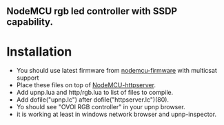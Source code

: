 ## NodeMCU rgb led controller with SSDP capability.

# Installation

* You should use latest firmware from [nodemcu-firmware](https://github.com/nodemcu/nodemcu-firmware) with multicsat support
* Place these files on top of [NodeMCU-httpserver](https://github.com/marcoskirsch/nodemcu-httpserver).
* Add upnp.lua and http/rgb.lua to list of files to compile.
* Add dofile("upnp.lc") after dofile("httpserver.lc")(80).
* Yo should see "OVOI RGB controller" in your upnp browser.
* it is working  at least in windows network browser and upnp-inspector.
